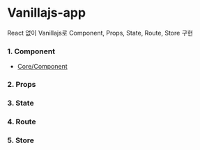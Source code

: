 # Vanillajs-app

React 없이 Vanillajs로 Component, Props, State, Route, Store 구현

### 1. Component
- [Core/Component]()

### 2. Props

### 3. State

### 4. Route

### 5. Store
